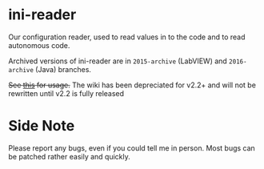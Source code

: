 # ini-reader

Our configuration reader, used to read values in to the code and to read autonomous code.

Archived versions of ini-reader are in `2015-archive` (LabVIEW) and `2016-archive` (Java) branches.

~~See [this](https://github.com/first-team-1699/ini-reader/wiki) for usage.~~ The wiki has been depreciated for v2.2+ and will not be rewritten until v2.2 is fully released

# Side Note

Please report any bugs, even if you could tell me in person. Most bugs can be patched rather easily and quickly.
